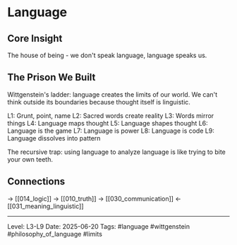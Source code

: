 # Language

## Core Insight
The house of being - we don't speak language, language speaks us.

## The Prison We Built

Wittgenstein's ladder: language creates the limits of our world. We can't think outside its boundaries because thought itself is linguistic.

L1: Grunt, point, name
L2: Sacred words create reality
L3: Words mirror things
L4: Language maps thought
L5: Language shapes thought
L6: Language is the game
L7: Language is power
L8: Language is code
L9: Language dissolves into pattern

The recursive trap: using language to analyze language is like trying to bite your own teeth.

## Connections
→ [[014_logic]]
→ [[010_truth]]
→ [[030_communication]]
← [[031_meaning_linguistic]]

---
Level: L3-L9
Date: 2025-06-20
Tags: #language #wittgenstein #philosophy_of_language #limits
